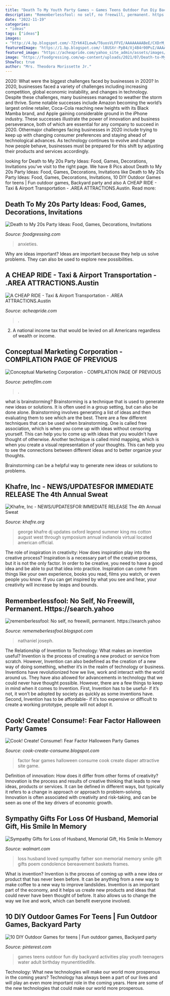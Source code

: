 ```yaml
---
title: "Death To My Youth Party Games ~ Games Teens Outdoor Fun Diy Backyard Activities Play Youth Teenagers Water Adult Birthday Myunentitledlife"
description: "Rememberlessfool: no self, no freewill, permanent. https://search.yahoo"
date: "2022-11-19"
categories:
- "ideas"
tags: ["ideas"]
images:
- "http://4.bp.blogspot.com/-7ZrkK4ILewA/T6uosVLFFVI/AAAAAAAABeE/CXDrM_yEb8U/s1600/DSC_0989.JPG"
featuredImage: "https://1.bp.blogspot.com/-l8USXr-PpB4/Xj4B4r00PuI/AAAAAAAAceE/tC4-ZfQU-EQu8MmQuZAP--pwI7pzCkF8gCLcBGAsYHQ/s1600/Untitled368.png"
featured_image: "https://acheapride.com/yahoo_site_admin/assets/images/A_Cheap_Ride_-_Web_Site_Photos_-_Bass_Concert_Hall_-_09-11.241194639_std.jpg"
image: "https://foodgressing.com/wp-content/uploads/2021/07/Death-to-My-20s-Party-Ideas-Food-Games-Decor-Invitations.jpg"
ShowToc: true
author: "Mrs. Theodora Morissette Jr."
---
```



2020: What were the biggest challenges faced by businesses in 2020?
In 2020, businesses faced a variety of challenges including increasing competition, global economic instability, and changes in technology. Despite these challenges, many businesses managed to weather the storm and thrive. Some notable successes include Amazon becoming the world’s largest online retailer, Coca-Cola reaching new heights with its Black Mamba brand, and Apple gaining considerable ground in the iPhone industry.
These successes illustrate the power of innovation and business perseverance, both of which are essential for any company to succeed in 2020. Othermajor challenges facing businesses in 2020 include trying to keep up with changing consumer preferences and staying ahead of technological advances. As technology continues to evolve and change how people behave, businesses must be prepared for this shift by adjusting their products and services accordingly.

	

		
looking for Death to My 20s Party Ideas: Food, Games, Decorations, Invitations you've visit to the right page. We have 8 Pics about Death to My 20s Party Ideas: Food, Games, Decorations, Invitations like Death to My 20s Party Ideas: Food, Games, Decorations, Invitations, 10 DIY Outdoor Games for teens | Fun outdoor games, Backyard party and also A CHEAP RIDE - Taxi &amp; Airport Transportation - .AREA ATTRACTIONS.Austin. Read more:
		
    
## Death To My 20s Party Ideas: Food, Games, Decorations, Invitations

<img loading=lazy src="https://foodgressing.com/wp-content/uploads/2021/07/Death-to-My-20s-Party-Ideas-Food-Games-Decor-Invitations.jpg" onerror="this.onerror=null;this.src='https://tse4.mm.bing.net/th?id=OIP.2YdGLOTatd2d2cX0DJwV9wHaJ4&amp;pid=15.1';" alt="Death to My 20s Party Ideas: Food, Games, Decorations, Invitations">

_Source: foodgressing.com_

>anxieties. 

	

Why are ideas important?
Ideas are important because they help us solve problems. They can also be used to explore new possibilities.

    
## A CHEAP RIDE - Taxi &amp; Airport Transportation - .AREA ATTRACTIONS.Austin

<img loading=lazy src="https://acheapride.com/yahoo_site_admin/assets/images/A_Cheap_Ride_-_Web_Site_Photos_-_Bass_Concert_Hall_-_09-11.241194639_std.jpg" onerror="this.onerror=null;this.src='https://tse3.mm.bing.net/th?id=OIP.TlrDILiZ3p47LH9p77VxPQAAAA&amp;pid=15.1';" alt="A CHEAP RIDE - Taxi &amp; Airport Transportation - .AREA ATTRACTIONS.Austin">

_Source: acheapride.com_

>. 

	

2. A national income tax that would be levied on all Americans regardless of wealth or income.

    
## Conceptual Marketing Corporation - COMPILATION PAGE OF PREVIOUS

<img loading=lazy src="https://petrofilm.com/yahoo_site_admin/assets/images/002.32945908_std.png" onerror="this.onerror=null;this.src='https://tse1.mm.bing.net/th?id=OIP.2Y9koJjg7rUHRYB6f36sRwHaG6&amp;pid=15.1';" alt="Conceptual Marketing Corporation - COMPILATION PAGE OF PREVIOUS">

_Source: petrofilm.com_

>. 

	

what is brainstorming?
Brainstorming is a technique that is used to generate new ideas or solutions. It is often used in a group setting, but can also be done alone. Brainstorming involves generating a list of ideas and then evaluating them to see which are the best.
There are a few different techniques that can be used when brainstorming. One is called free association, which is when you come up with ideas without censoring yourself. This can help you to come up with ideas that you wouldn't have thought of otherwise. Another technique is called mind mapping, which is when you create a visual representation of your thoughts. This can help you to see the connections between different ideas and to better organize your thoughts.

Brainstorming can be a helpful way to generate new ideas or solutions to problems.

    
## Khafre, Inc - NEWS/UPDATES﻿FOR IMMEDIATE RELEASE The 4th Annual Sweat

<img loading=lazy src="http://www.khafre.org/yahoo_site_admin/assets/images/photo-74.239204800_std.JPG" onerror="this.onerror=null;this.src='https://tse3.mm.bing.net/th?id=OIP.WaWiXzCd4CzsdJL_rFqfzQHaJ4&amp;pid=15.1';" alt="Khafre, Inc - NEWS/UPDATES﻿FOR IMMEDIATE RELEASE The 4th Annual Sweat">

_Source: khafre.org_

>george khafre dj updates oxford legend summer king ms cotton august west through symposium annual indianola virtual located american official. 

	

The role of inspiration in creativity: How does inspiration play into the creative process?
Inspiration is a necessary part of the creative process, but it is not the only factor. In order to be creative, you need to have a good idea and be able to put that idea into practice. Inspiration can come from things like your own experience, books you read, films you watch, or even people you know. If you can get inspired by what you see and hear, your creativity will increase by leaps and bounds.

    
## Rememberlessfool: No Self, No Freewill, Permanent. Https://search.yahoo

<img loading=lazy src="https://1.bp.blogspot.com/-l8USXr-PpB4/Xj4B4r00PuI/AAAAAAAAceE/tC4-ZfQU-EQu8MmQuZAP--pwI7pzCkF8gCLcBGAsYHQ/s1600/Untitled368.png" onerror="this.onerror=null;this.src='https://tse3.mm.bing.net/th?id=OIP.B1126R7Y4ly_PqSk_z7m0wHaEK&amp;pid=15.1';" alt="rememberlessfool: No self, no freewill, permanent. https://search.yahoo">

_Source: rememeberlessfool.blogspot.com_

>nathaniel joseph. 

	

The Relationship of Invention to Technology: What makes an invention useful?
Invention is the process of creating a new product or service from scratch. However, Invention can also bedefined as the creation of a new way of doing something, whether it’s in the realm of technology or business. Inventions have revolutionized how we live, work and interact with the world around us. They have also allowed for advancements in technology that we could never have thought possible. 
However, there are a few things to keep in mind when it comes to Invention. First, Invention has to be useful- if it’s not, it won’t be adopted by society as quickly as some inventions have. Second, Invention has to be affordable- if it’s too expensive or difficult to create a working prototype, people will not adopt it.

    
## Cook! Create! Consume!: Fear Factor Halloween Party Games

<img loading=lazy src="http://4.bp.blogspot.com/-7ZrkK4ILewA/T6uosVLFFVI/AAAAAAAABeE/CXDrM_yEb8U/s1600/DSC_0989.JPG" onerror="this.onerror=null;this.src='https://tse4.mm.bing.net/th?id=OIP.ZkBsBVbiWaAmmW4r-NuJ1AHaLI&amp;pid=15.1';" alt="Cook! Create! Consume!: Fear Factor Halloween Party Games">

_Source: cook-create-consume.blogspot.com_

>factor fear games halloween consume cook create diaper attractive site game. 

	

Definition of innovation: How does it differ from other forms of creativity?
Innovation is the process and results of creative thinking that leads to new ideas, products or services. It can be defined in different ways, but typically it refers to a change in approach or approach to problem-solving. Innovation is often associated with creativity and risk-taking, and can be seen as one of the key drivers of economic growth.

    
## Sympathy Gifts For Loss Of Husband, Memorial Gift, His Smile In Memory

<img loading=lazy src="https://i5.walmartimages.com/asr/0dde6cdd-75b4-4ed4-9981-308e5e673221.24e2f849df7d096a59117697352e2382.jpeg" onerror="this.onerror=null;this.src='https://tse3.mm.bing.net/th?id=OIP.juLEXglw42DqG1Q8tqs8TAHaHa&amp;pid=15.1';" alt="Sympathy Gifts for Loss of Husband, Memorial Gift, His Smile In Memory">

_Source: walmart.com_

>loss husband loved sympathy father son memorial memory smile gift gifts poem condolence bereavement baskets frames. 

	

What is invention?
Invention is the process of coming up with a new idea or product that has never been before. It can be anything from a new way to make coffee to a new way to improve landslides. 
Invention is an important part of the economy, and it helps us create new products and ideas that could never have been thought of before. It also allows us to change the way we live and work, which can benefit everyone involved.

    
## 10 DIY Outdoor Games For Teens | Fun Outdoor Games, Backyard Party

<img loading=lazy src="https://i.pinimg.com/736x/ad/27/90/ad27904ef21e886a4962126d67403a0b--fun-water-games-for-teens-bonfire-party-ideas-for-teens-games.jpg" onerror="this.onerror=null;this.src='https://tse3.mm.bing.net/th?id=OIP.TY1RF41jeev8BUw05FVvzQHaKl&amp;pid=15.1';" alt="10 DIY Outdoor Games for teens | Fun outdoor games, Backyard party">

_Source: pinterest.com_

>games teens outdoor fun diy backyard activities play youth teenagers water adult birthday myunentitledlife. 

	

Technology: What new technologies will make our world more prosperous in the coming years?
Technology has always been a part of our lives and will play an even more important role in the coming years. Here are some of the new technologies that could make our world more prosperous.

